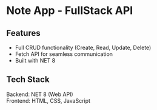 # Note App - FullStack API  

## Features  
- Full CRUD functionality (Create, Read, Update, Delete)  
- Fetch API for seamless communication
- Built with NET 8  

## Tech Stack  
Backend: NET 8 (Web API)  
Frontend: HTML, CSS, JavaScript
